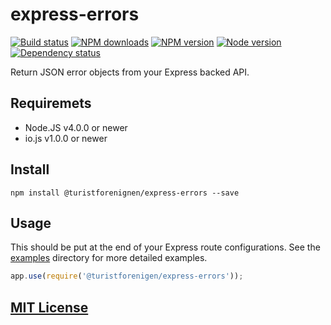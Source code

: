 # express-errors

[![Build status](https://img.shields.io/wercker/ci/55cdda23602392657103dfac.svg "Build status")](https://app.wercker.com/project/bykey/d2d38dc4f464d2afd95c382ff4662912)
[![NPM downloads](https://img.shields.io/npm/dm/@turistforenignen/express-errors.svg "NPM downloads")](https://www.npmjs.com/package/@turistforenignen/express-errors)
[![NPM version](https://img.shields.io/npm/v/@turistforenignen/express-errors.svg "NPM version")](https://www.npmjs.com/package/@turistforenignen/express-errors)
[![Node version](https://img.shields.io/node/v/@turistforenignen/express-errors.svg "Node version")](https://www.npmjs.com/package/@turistforenignen/express-errors)
[![Dependency status](https://img.shields.io/david/turistforeningen/express-errors.svg "Dependency status")](https://david-dm.org/turistforeningen/express-errors)

Return JSON error objects from your Express backed API.

## Requiremets

* Node.JS v4.0.0 or newer
* io.js v1.0.0 or newer

## Install

```
npm install @turistforenignen/express-errors --save
```

## Usage

This should be put at the end of your Express route configurations. See the
[examples](https://github.com/Turistforeningen/express-errors/tree/master/examples)
directory for more detailed examples.

```js
app.use(require('@turistforenigen/express-errors'));
```

## [MIT License](https://github.com/Turistforeningen/express-errors/blob/master/LICENSE)
